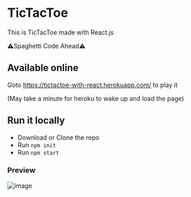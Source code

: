 # TicTacToe
 This is TicTacToe made with React.js
 
 ⚠Spaghetti Code Ahead⚠
## Available online
 Goto https://tictactoe-with-react.herokuapp.com/ to play it
 
 (May take a minute for heroku to wake up and load the page)

## Run it locally
 * Download or Clone the repo
 * Run `npm init`
 * Run `npm start`
 
### Preview
![image](https://user-images.githubusercontent.com/48765068/157498578-42a085bb-af65-4f2c-9557-5b289b3dd268.png)

